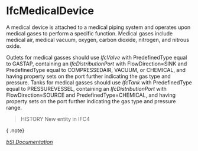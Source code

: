 IfcMedicalDevice
================
A medical device is attached to a medical piping system and operates upon
medical gases to perform a specific function. Medical gases include medical
air, medical vacuum, oxygen, carbon dioxide, nitrogen, and nitrous oxide.  
  
Outlets for medical gasses should use _IfcValve_ with PredefinedType equal to
GASTAP, containing an _IfcDistributionPort_ with FlowDirection=SINK and
PredefinedType equal to COMPRESSEDAIR, VACUUM, or CHEMICAL, and having
property sets on the port further indicating the gas type and pressure. Tanks
for medical gasses should use _IfcTank_ with PredefinedType equal to
PRESSUREVESSEL, containing an _IfcDistributionPort_ with FlowDirection=SOURCE
and PredefinedType=CHEMICAL, and having property sets on the port further
indicating the gas type and pressure range.  
  
> HISTORY  New entity in IFC4  
  
{ .note}  
>  
[ _bSI
Documentation_](https://standards.buildingsmart.org/IFC/DEV/IFC4_2/FINAL/HTML/schema/ifchvacdomain/lexical/ifcmedicaldevice.htm)


